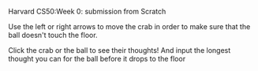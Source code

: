 Harvard CS50:Week 0: submission from Scratch

Use the left or right arrows to move the crab in order to make sure that the ball doesn't touch the floor.

Click the crab or the ball to see their thoughts! And input the longest thought you can for the ball before it drops to the floor

